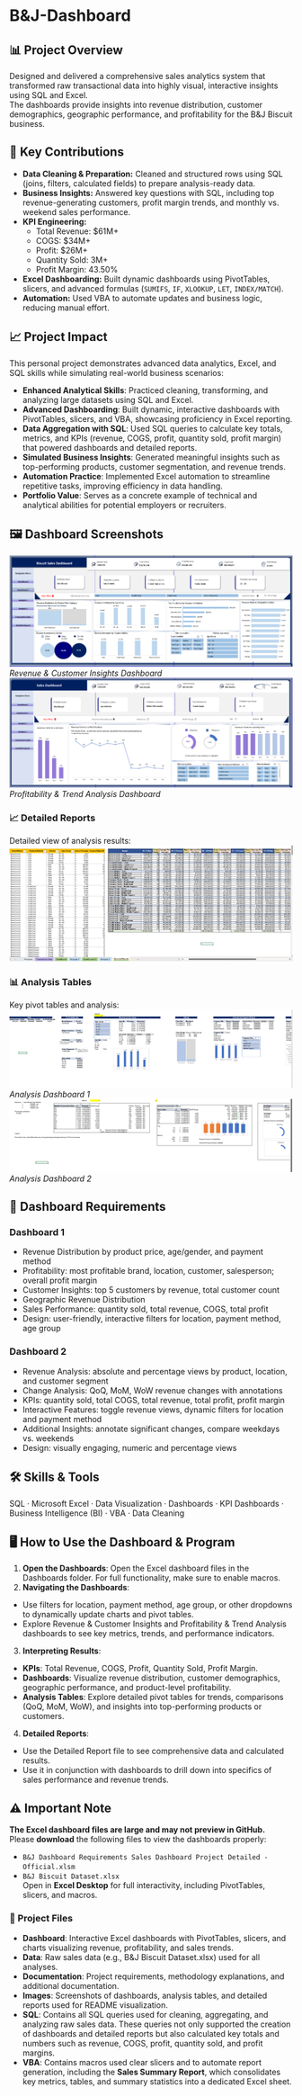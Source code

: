 # B&J-Dashboard

## 📊 Project Overview
Designed and delivered a comprehensive sales analytics system that transformed raw transactional data into highly visual, interactive insights using SQL and Excel.  
The dashboards provide insights into revenue distribution, customer demographics, geographic performance, and profitability for the B&J Biscuit business.

## 🔑 Key Contributions
- **Data Cleaning & Preparation:** Cleaned and structured rows using SQL (joins, filters, calculated fields) to prepare analysis-ready data.  
- **Business Insights:** Answered key questions with SQL, including top revenue-generating customers, profit margin trends, and monthly vs. weekend sales performance.  
- **KPI Engineering:**  
  - Total Revenue: $61M+  
  - COGS: $34M+ 
  - Profit: $26M+  
  - Quantity Sold: 3M+ 
  - Profit Margin: 43.50%  
- **Excel Dashboarding:** Built dynamic dashboards using PivotTables, slicers, and advanced formulas (`SUMIFS`, `IF`, `XLOOKUP`, `LET`, `INDEX/MATCH`).  
- **Automation:** Used VBA to automate updates and business logic, reducing manual effort.

## 📈 Project Impact
This personal project demonstrates advanced data analytics, Excel, and SQL skills while simulating real-world business scenarios:
- **Enhanced Analytical Skills**: Practiced cleaning, transforming, and analyzing large datasets using SQL and Excel.
- **Advanced Dashboarding**: Built dynamic, interactive dashboards with PivotTables, slicers, and VBA, showcasing proficiency in Excel reporting.
- **Data Aggregation with SQL**: Used SQL queries to calculate key totals, metrics, and KPIs (revenue, COGS, profit, quantity sold, profit margin) that powered dashboards and detailed reports.
- **Simulated Business Insights**: Generated meaningful insights such as top-performing products, customer segmentation, and revenue trends.
- **Automation Practice**: Implemented Excel automation to streamline repetitive tasks, improving efficiency in data handling.
- **Portfolio Value**: Serves as a concrete example of technical and analytical abilities for potential employers or recruiters.
  
## 🖼️ Dashboard Screenshots
![Dashboard 1](Images/Dashboard1.png)  
*Revenue & Customer Insights Dashboard*
![Dashboard 2](Images/Dashboard2.png)  
*Profitability & Trend Analysis Dashboard*

### 📈 Detailed Reports
Detailed view of analysis results:
![Detailed Report](Images/Detailed%20Report.png)

### 📊 Analysis Tables
Key pivot tables and analysis:
![Analysis 1](Images/Analysis%201.png)  
*Analysis Dashboard 1*
![Analysis 2](Images/Analysis%202.png)
*Analysis Dashboard 2*

## 📌 Dashboard Requirements

### **Dashboard 1**
- Revenue Distribution by product price, age/gender, and payment method  
- Profitability: most profitable brand, location, customer, salesperson; overall profit margin  
- Customer Insights: top 5 customers by revenue, total customer count  
- Geographic Revenue Distribution  
- Sales Performance: quantity sold, total revenue, COGS, total profit  
- Design: user-friendly, interactive filters for location, payment method, age group  

### **Dashboard 2**
- Revenue Analysis: absolute and percentage views by product, location, and customer segment  
- Change Analysis: QoQ, MoM, WoW revenue changes with annotations  
- KPIs: quantity sold, total COGS, total revenue, total profit, profit margin  
- Interactive Features: toggle revenue views, dynamic filters for location and payment method  
- Additional Insights: annotate significant changes, compare weekdays vs. weekends  
- Design: visually engaging, numeric and percentage views  

## 🛠️ Skills & Tools
SQL · Microsoft Excel · Data Visualization · Dashboards · KPI Dashboards · Business Intelligence (BI) · VBA · Data Cleaning  

## 🖥️ How to Use the Dashboard & Program
1. **Open the Dashboards**:
Open the Excel dashboard files in the Dashboards folder. For full functionality, make sure to enable macros.
2. **Navigating the Dashboards**:
- Use filters for location, payment method, age group, or other dropdowns to dynamically update charts and pivot tables.
- Explore Revenue & Customer Insights and Profitability & Trend Analysis dashboards to see key metrics, trends, and performance indicators.
3. **Interpreting Results**:
- **KPIs**: Total Revenue, COGS, Profit, Quantity Sold, Profit Margin.
- **Dashboards**: Visualize revenue distribution, customer demographics, geographic performance, and product-level profitability.
- **Analysis Tables**: Explore detailed pivot tables for trends, comparisons (QoQ, MoM, WoW), and insights into top-performing products or customers.
4. **Detailed Reports**:
- Use the Detailed Report file to see comprehensive data and calculated results.
- Use it in conjunction with dashboards to drill down into specifics of sales performance and revenue trends.

## ⚠️ Important Note
**The Excel dashboard files are large and may not preview in GitHub.**  
Please **download** the following files to view the dashboards properly:  
- `B&J Dashboard Requirements Sales Dashboard Project Detailed - Official.xlsm`  
- `B&J Biscuit Dataset.xlsx`  
Open in **Excel Desktop** for full interactivity, including PivotTables, slicers, and macros.

### 📂 Project Files
- **Dashboard**: Interactive Excel dashboards with PivotTables, slicers, and charts visualizing revenue, profitability, and sales trends.
- **Data**: Raw sales data (e.g., B&J Biscuit Dataset.xlsx) used for all analyses.
- **Documentation**: Project requirements, methodology explanations, and additional documentation.
- **Images**: Screenshots of dashboards, analysis tables, and detailed reports used for README visualization.
- **SQL**: Contains all SQL queries used for cleaning, aggregating, and analyzing raw sales data. These queries not only supported the creation of dashboards and detailed reports but also calculated key totals and numbers such as revenue, COGS, profit, quantity sold, and profit margins.
- **VBA**: Contains macros used clear slicers and to automate report generation, including the **Sales Summary Report**, which consolidates key metrics, tables, and summary statistics into a dedicated Excel sheet.
